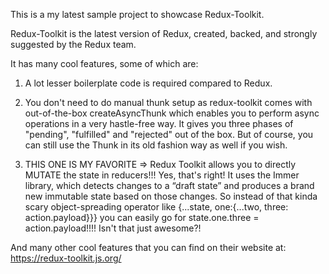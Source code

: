 This is a my latest sample project to showcase Redux-Toolkit.

Redux-Toolkit is the latest version of Redux, created, backed, and strongly suggested by the Redux team.

It has many cool features, some of which are:

1) A lot lesser boilerplate code is required compared to Redux.

2) You don't need to do manual thunk setup as redux-toolkit comes with out-of-the-box createAsyncThunk which enables you to perform async operations in a very hastle-free way. It gives you three phases of "pending", "fulfilled" and "rejected" out of the box. But of course, you can still use the Thunk in its old fashion way as well if you wish.

3) THIS ONE IS MY FAVORITE => 
Redux Toolkit allows you to directly MUTATE the state in reducers!!! Yes, that's right! It uses the Immer library, which detects changes to a “draft state” and produces a brand new immutable state based on those changes. So instead of that kinda scary object-spreading operator like {...state, one:{...two, three: action.payload}}} you can easily go for 
state.one.three  = action.payload!!!!
Isn't that just awesome?!

And many other cool features that you can find on their website at:
https://redux-toolkit.js.org/
